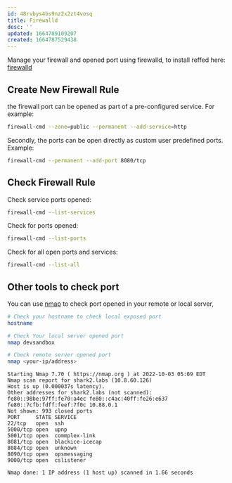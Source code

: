 ```yaml
---
id: 48rvbys4bs9nz2x2zt4vosq
title: Firewalld
desc: ''
updated: 1664789109207
created: 1664787529438
---
```


Manage your firewall and opened port using firewalld, to install reffed here:
[firewalld](https://command-not-found.com/firewalld)

## Create New Firewall Rule

the firewall port can be opened as part of a pre-configured service. For example:

```bash
firewall-cmd --zone=public --permanent --add-service=http
```

Secondly, the ports can be open directly as custom user predefined ports. Example:

```bash
firewall-cmd --permanent --add-port 8080/tcp
```

## Check Firewall Rule

Check service ports opened:

```bash
firewall-cmd --list-services
```

Check for ports opened:

```bash
firewall-cmd --list-ports
```

Check for all open ports and services:

```bash
firewall-cmd --list-all
```

## Other tools to check port

You can use [nmap](https://command-not-found.com/nmap) to check port opened in your remote or local server,

```bash
# Check your hostname to check local exposed port
hostname

# Check Your local server opened port
nmap devsandbox

# Check remote server opened port
nmap <your-ip/address>
```

```output
Starting Nmap 7.70 ( https://nmap.org ) at 2022-10-03 05:09 EDT
Nmap scan report for shark2.labs (10.8.60.126)
Host is up (0.000037s latency).
Other addresses for shark2.labs (not scanned): fe80::98be:97ff:fe70:a4ec fe80::c4ac:40ff:fe26:e637 fe80::7cfb:fdff:feef:7f0c 10.88.0.1
Not shown: 993 closed ports
PORT     STATE SERVICE
22/tcp   open  ssh
5000/tcp open  upnp
5001/tcp open  commplex-link
8081/tcp open  blackice-icecap
8084/tcp open  unknown
8090/tcp open  opsmessaging
9000/tcp open  cslistener

Nmap done: 1 IP address (1 host up) scanned in 1.66 seconds
```
